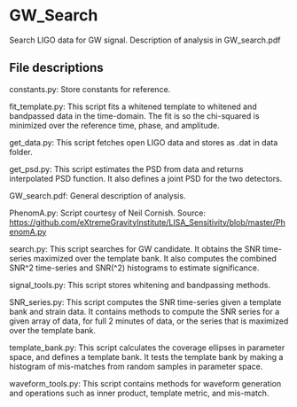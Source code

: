 # GW_Search
Search LIGO data for GW signal. Description of analysis in GW_search.pdf

## File descriptions

constants.py: Store constants for reference.

fit_template.py: This script fits a whitened template to whitened and bandpassed data in the time-domain.
The fit is so the chi-squared is minimized over the reference time, phase, and amplitude.

get_data.py: This script fetches open LIGO data and stores as .dat in data folder.

get_psd.py: This script estimates the PSD from data and returns interpolated PSD function.
It also defines a joint PSD for the two detectors.

GW_search.pdf: General description of analysis.

PhenomA.py: Script courtesy of Neil Cornish.
Source: https://github.com/eXtremeGravityInstitute/LISA_Sensitivity/blob/master/PhenomA.py

search.py: This script searches for GW candidate. It obtains the SNR time-series maximized over 
the template bank. It also computes the combined SNR^2 time-series and SNR(^2) histograms 
to estimate significance.

signal_tools.py: This script stores whitening and bandpassing methods.

SNR_series.py: This script computes the SNR time-series given a template bank and strain data.
It contains methods to compute the SNR series for a given array of data, for full 2 minutes of data,
or the series that is maximized over the template bank.

template_bank.py: This script calculates the coverage ellipses in parameter space, and defines a template bank.
It tests the template bank by making a histogram of mis-matches from random samples in parameter space.

waveform_tools.py: This script contains methods for waveform generation and operations such as inner product,
template metric, and mis-match.



